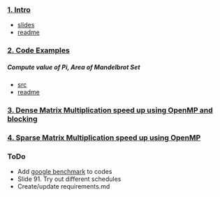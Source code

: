 ### [1. Intro](./slides)
* [slides](./slides/Intro_To_OpenMP_Mattson.pdf)
* [readme](./slides)

### [2. Code Examples](./Code)
##### Compute value of Pi, Area of Mandelbrot Set
* [src](./Code/src)
* [readme](./Code)

### [3. Dense Matrix Multiplication speed up using OpenMP and blocking](./Dense_MatMul_OpenMP)

### [4. Sparse Matrix Multiplication speed up using OpenMP](./Sparse_MatMul_OpenMP)

### ToDo
* Add [google benchmark](https://github.com/google/benchmark) to codes
* Slide 91. Try out different schedules
* Create/update requirements.md
